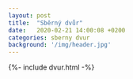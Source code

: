 ```yaml
---
layout: post
title:  "Sběrný dvůr"
date:   2020-02-21 14:00:08 +0200
categories: sberny dvur 
background: '/img/header.jpg'
---
```


<style type="text/css">
.card {
    margin: 10px;
    text-align: center;
}
.card > .opening-soon{ 
    background-color: #ffb347;
}
.card > .open{ 
    background-color: #77dd77;
}     
.card-info {
    text-align: center;
} </style>
{%- include dvur.html -%}
